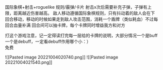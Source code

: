 国际象棋+射击+roguelike
规则/霰弹/卡片
射击x次后需要补充子弹，子弹有上限，距离越近伤害越高。
敌人移动遵循国际象棋规则，只有抖动着的敌人会在下回合移动，移动的时候如果走到敌人攻击范围，消耗一个盾牌（类似耗血）不过每回合血量补满
回合间可以抽卡牌，每个卡牌同时增益我方和对方

打这个游戏注意，记一定得读打完每一层给的卡牌的说明，大部分情况一个是buff一个是debuff，一定看debuff作用哪个小：）  
免费



![[Pasted image 20221004020740.png]]
![[Pasted image 20221004021540.png]]
